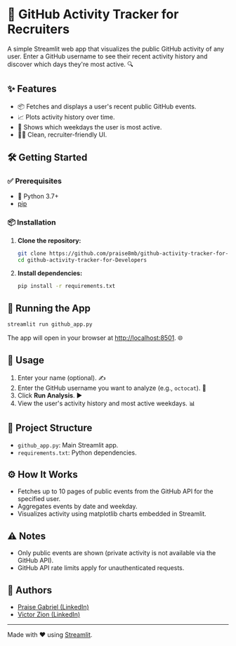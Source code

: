 # 🚀 GitHub Activity Tracker for Recruiters

A simple Streamlit web app that visualizes the public GitHub activity of any user. Enter a GitHub username to see their recent activity history and discover which days they're most active. 🔍

## ✨ Features

- 📦 Fetches and displays a user's recent public GitHub events.
- 📈 Plots activity history over time.
- 📅 Shows which weekdays the user is most active.
- 🧑‍💼 Clean, recruiter-friendly UI.

## 🛠️ Getting Started

### ✅ Prerequisites

- 🐍 Python 3.7+
- [pip](https://pip.pypa.io/en/stable/)

### 📦 Installation

1. **Clone the repository:**
    ```sh
    git clone https://github.com/praise8mb/github-activity-tracker-for-Developers.git
    cd github-activity-tracker-for-Developers
    ```

2. **Install dependencies:**
    ```sh
    pip install -r requirements.txt
    ```

## 🚦 Running the App

```sh
streamlit run github_app.py
```

The app will open in your browser at [http://localhost:8501](http://localhost:8501). 🌐

## 📝 Usage

1. Enter your name (optional). ✍️
2. Enter the GitHub username you want to analyze (e.g., `octocat`). 🐙
3. Click **Run Analysis**. ▶️
4. View the user's activity history and most active weekdays. 📊

## 📁 Project Structure

- `github_app.py`: Main Streamlit app.
- `requirements.txt`: Python dependencies.

## ⚙️ How It Works

- Fetches up to 10 pages of public events from the GitHub API for the specified user.
- Aggregates events by date and weekday.
- Visualizes activity using matplotlib charts embedded in Streamlit.

## ⚠️ Notes

- Only public events are shown (private activity is not available via the GitHub API).
- GitHub API rate limits apply for unauthenticated requests.

## 👥 Authors

- [Praise Gabriel (LinkedIn)](https://www.linkedin.com/in/dataanalyst-praisegabriel)
- [Victor Zion (LinkedIn)](https://www.linkedin.com/in/victor-zion)

---

Made with ❤️ using [Streamlit](https://streamlit.io).